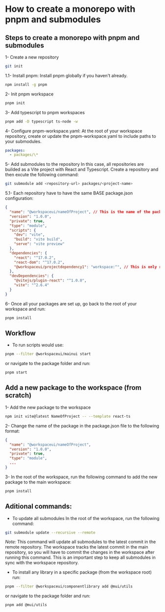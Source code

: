 # How to create a monorepo with pnpm and submodules

## Steps to create a monorepo with pnpm and submodules

1- Create a new repository

```bash
git init
```

1.1- Install pnpm: Install pnpm globally if you haven't already.

```bash
npm install -g pnpm
```

2- Init pnpm workspace

```bash
pnpm init
```

3- Add typescript to pnpm workspaces

```bash
pnpm add -D typescript ts-node -w
```

4- Configure pnpm-workspace.yaml: At the root of your workspace repository, create or update the pnpm-workspace.yaml to include paths to your submodules.

```yml
packages:
  - packages/\*
```

5- Add submodules to the repository
In this case, all repositories are builded as a Vite project with React and Typescript.
Create a repository and then excute the following command:

```bash
git submodule add <repository-url> packages/<project-name>
```

5.1- Each repository have to have the same BASE package.json configuration:
  
  ```json
  {
    "name": "@workspaceui/nameOfProject", // This is the name of the package in the workspace
    "version": "1.0.0",
    "private": true,
    "type": "module",
    "scripts": {
      "dev": "vite",
      "build": "vite build",
      "serve": "vite preview"
    },
    "dependencies": {
      "react": "^17.0.2",
      "react-dom": "^17.0.2",
      "@workspaceui/projectdependency1": "workspace:^", // This is only required if you have dependencies between packages (ej. MainUI depends on ComponentLibrary)
    },
    "devDependencies": {
      "@vitejs/plugin-react": "^1.0.0",
      "vite": "^2.6.4"
    }
  }
  ```

6- Once all your packages are set up, go back to the root of your workspace and run:

```bash
pnpm install
```

## Workflow
- To run scripts would use:

```bash
pnpm --filter @workspaceui/mainui start
```

or navigate to the package folder and run:

```bash 
pnpm start
``` 

## Add a new package to the workspace (from scratch)

1- Add the new package to the workspace

```bash 
npm init vite@latest NameOfProject -- --template react-ts
```
2- Change the name of the package in the package.json file to the following format:

```json
{
  "name": "@workspaceui/nameOfProject",
  "version": "1.0.0",
  "private": true,
  "type": "module",
  ...
}
```
3- In the root of the workspace, run the following command to add the new package to the main workspace:

```bash
pnpm install
```

## Aditional commands:

- To update all submodules 
In the root of the workspace, run the following command:

```bash
git submodule update --recursive --remote
```
_Note:_ This command will update all submodules to the latest commit in the remote repository. The workspace tracks the latest commit in the main repository, so you will have to commit the changes in the workspace after running this command. 
This is an important step to keep all submodules in sync with the workspace repository.

- To install any library in a specific package (from the workspace root) run:

```bash
pnpm --filter @workspaceui/componentlibrary add @mui/utils
```

or navigate to the package folder and run:

```bash
pnpm add @mui/utils
```
